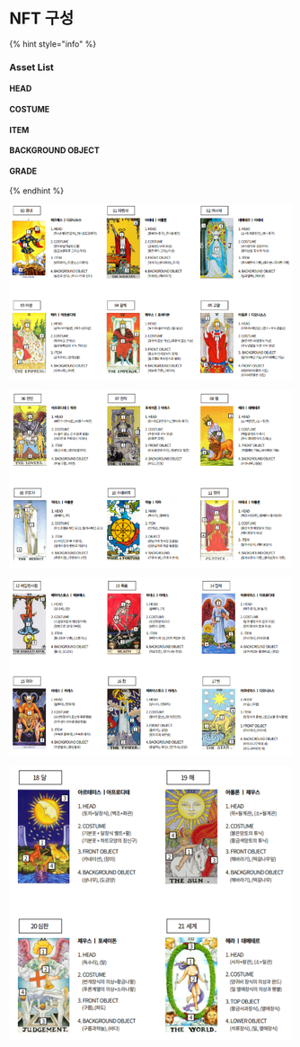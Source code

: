 # NFT 구성

{% hint style="info" %}
### Asset List

#### HEAD&#x20;

#### COSTUME&#x20;

#### ITEM&#x20;

#### BACKGROUND OBJECT&#x20;

#### GRADE&#x20;
{% endhint %}

![](../.gitbook/assets/1.PNG)

![](../.gitbook/assets/2.PNG)

![](../.gitbook/assets/3.PNG)

![](../.gitbook/assets/4.PNG)

